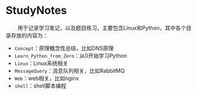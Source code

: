 # StudyNotes
&nbsp;&nbsp;&nbsp;&nbsp;&nbsp;&nbsp;&nbsp;&nbsp;用于记录学习笔记，以及题目练习，主要包含Linux和Python，其中各个目录存放的内容为：
- `Concept`：原理概念性总结，比如DNS原理
- `Learn_Python_from_Zero`：从0开始学习Python
- `Linux`：Linux系统相关
- `MessageQuery`：消息队列相关，比如RabbitMQ
- `Web`：web相关，比如nginx
- `shell`：shell脚本编程
